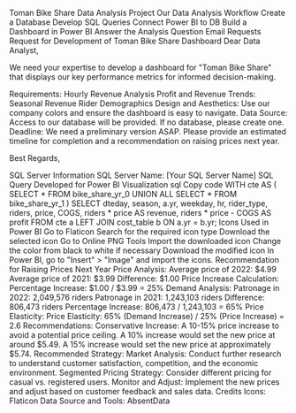 Toman Bike Share Data Analysis Project
Our Data Analysis Workflow
Create a Database
Develop SQL Queries
Connect Power BI to DB
Build a Dashboard in Power BI
Answer the Analysis Question
Email Requests
Request for Development of Toman Bike Share Dashboard
Dear Data Analyst,

We need your expertise to develop a dashboard for "Toman Bike Share" that displays our key performance metrics for informed decision-making.

Requirements:
Hourly Revenue Analysis
Profit and Revenue Trends:
Seasonal Revenue
Rider Demographics
Design and Aesthetics:
Use our company colors and ensure the dashboard is easy to navigate.
Data Source:
Access to our database will be provided. If no database, please create one.
Deadline:
We need a preliminary version ASAP.
Please provide an estimated timeline for completion and a recommendation on raising prices next year.

Best Regards,

SQL Server Information
SQL Server Name: [Your SQL Server Name]
SQL Query Developed for Power BI Visualization
sql
Copy code
WITH cte AS (
    SELECT * FROM bike_share_yr_0
    UNION ALL
    SELECT * FROM bike_share_yr_1
)
SELECT 
    dteday,
    season,
    a.yr,
    weekday,
    hr,
    rider_type,
    riders,
    price,
    COGS,
    riders * price AS revenue,
    riders * price - COGS AS profit
FROM 
    cte a 
LEFT JOIN 
    cost_table b
ON 
    a.yr = b.yr;
Icons Used in Power BI
Go to Flaticon
Search for the required icon type
Download the selected icon
Go to Online PNG Tools
Import the downloaded icon
Change the color from black to white if necessary
Download the modified icon
In Power BI, go to "Insert" > "Image" and import the icons.
Recommendation for Raising Prices Next Year
Price Analysis:
Average price of 2022: $4.99
Average price of 2021: $3.99
Difference: $1.00
Price Increase Calculation:
Percentage Increase: $1.00 / $3.99 = 25%
Demand Analysis:
Patronage in 2022: 2,049,576 riders
Patronage in 2021: 1,243,103 riders
Difference: 806,473 riders
Percentage Increase: 806,473 / 1,243,103 = 65%
Price Elasticity:
Price Elasticity: 65% (Demand Increase) / 25% (Price Increase) = 2.6
Recommendations:
Conservative Increase: A 10-15% price increase to avoid a potential price ceiling.
A 10% increase would set the new price at around $5.49.
A 15% increase would set the new price at approximately $5.74.
Recommended Strategy:
Market Analysis: Conduct further research to understand customer satisfaction, competition, and the economic environment.
Segmented Pricing Strategy: Consider different pricing for casual vs. registered users.
Monitor and Adjust: Implement the new prices and adjust based on customer feedback and sales data.
Credits
Icons: Flaticon
Data Source and Tools: AbsentData
